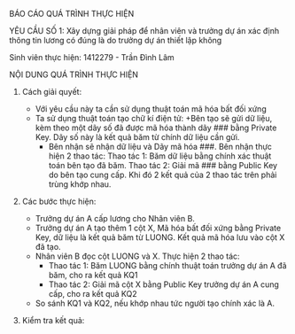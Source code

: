 ﻿BÁO CÁO QUÁ TRÌNH THỰC HIỆN

YÊU CẦU SỐ 1: Xây dựng giải pháp để nhân viên và trưởng dự án xác định 
	      thông tin lương có đúng là do trưởng dự án thiết lập không

Sinh viên thực hiện: 1412279 - Trần Đình Lâm


NỘI DUNG QUÁ TRÌNH THỰC HIỆN

1. Cách giải quyết:
	- Với yêu cầu này ta cần sử dụng thuật toán mã hóa bất đối xứng
	- Ta sử dụng thuật toán tạo chữ kí điện tử:
	  +Bên tạo sẽ gửi dữ liệu, kèm theo một dãy số đã được mã hóa thành dãy ### bằng Private Key.
	   Dãy số này là kết quả băm từ chính dữ liệu cần gửi.
	  + Bên nhận sẽ nhận dữ liệu và Dãy mã hóa ###. Bên nhận thực hiện 2 thao tác:
	      Thao tác 1: Băm dữ liệu bằng chính xác thuật toán bên tạo đã băm.
	      Thao tác 2: Giải mã ### bằng Public Key do bên tạo cung cấp.
            Khi đó 2 kết quả của 2 thao tác trên phải trùng khớp nhau. 

2. Các bước thực hiện:
	- Trưởng dự án A cấp lương cho Nhân viên B.
	- Trưởng dự án A tạo thêm 1 cột X, Mã hóa bất đối xứng bằng Private Key, dữ liệu là kết quả băm từ LUONG.
	  Kết quả mã hóa lưu vào cột X đã tạo.
	- Nhân viên B đọc cột LUONG và X. Thực hiện 2 thao tác:
	   + Thao tác 1: Băm LUONG bằng chính thuật toán trưởng dự án A đã băm, cho ra kết quả KQ1
	   + Thao tác 2: Giải mã cột X bằng Public Key trưởng dự án A cung cấp, cho ra kết quả KQ2
	- So sánh KQ1 và KQ2, nếu khớp nhau tức người tạo chính xác là A.  
	
3. Kiểm tra kết quả:

